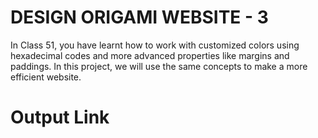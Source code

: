 # DESIGN ORIGAMI WEBSITE - 3

In Class 51, you have learnt how to work with customized colors using hexadecimal codes
and more advanced properties like margins and paddings.
In this project, we will use the same concepts to make a more efficient website.

# Output Link
